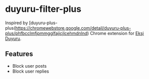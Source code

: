 # duyuru-filter-plus 
Inspired by [duyuru-plus-plus(https://chromewebstore.google.com/detail/duyuru-plus-plus/phfbcclmfjpmmgglfajicjlcehmdnlnd)
Chrome extension for [Ekşi Duyuru](https://www.eksiduyuru.com/).

## Features

- Block user posts
- Block user replies


